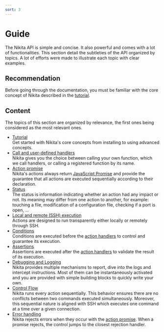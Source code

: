 ```yaml
---
sort: 3
---
```


# Guide

The Nikita API is simple and concise. It also powerful and comes with a lot of functionalities. This section detail the subtleties of the API organized by topics. A lot of efforts were made to illustrate each topic with clear examples.

## Recommendation

Before going through the documentation, you must be familiar with the core concept of Nikita described in the [tutorial](/current/guide/tutorial/).

## Content

The topics of this section are organized by relevance, the first ones being considered as the most relevant ones. 

* [Tutorial](/current/guide/tutorial/)   
  Get started with Nikita's core concepts from installing to using advanced concepts.
* [Call and user-defined handlers](/current/guide/call/)   
  Nikita gives you the choice between calling your own function, which we call handlers, or calling a registered function by its name.
* [Action promise](/current/guide/promise/)   
  Nikita's actions always return [JavaScript Promise](https://nodejs.dev/learn/understanding-javascript-promises) and provide the guarantee that all actions are executed sequentially according to their declaration.
* [Status](/current/guide/status/)   
  The status is information indicating whether an action had any impact or not. Its meaning may differ from one action to another, for example: touching a file, modification of a configuration file, checking if a port is open, ...
* [Local and remote (SSH) execution](/current/guide/local_remote/)   
  Actions are designed to run transparently either locally or remotely through SSH.
* [Conditions](/current/guide/conditions/)   
  Conditions are executed before the [action handlers](/current/api/handler) to control and guarantee its execution.
* [Assertions](/current/guide/assertions/)   
  Assertions are executed after the [action handlers](/current/api/handler) to validate the result of its execution.
* [Debugging and Logging](/current/guide/logging_debugging/)   
  Nikita provides multiple mechanisms to report, dive into the logs and intercept instructions. Most of them can be instantaneously activated and you are provided with simple building blocks to quickly write your own.
* [Control Flow](/current/guide/control_flow/)   
  Nikita runs every action sequentially. This behavior ensures there are no conflicts between two commands executed simultaneously. Moreover, this sequential nature is aligned with SSH which executes one command at a time over a given connection.
* [Error handling](/current/guide/error/)   
  Nikita rejects errors when they occur with the [action promise](/current/guide/promise). When a promise rejects, the control jumps to the closest rejection handler.

